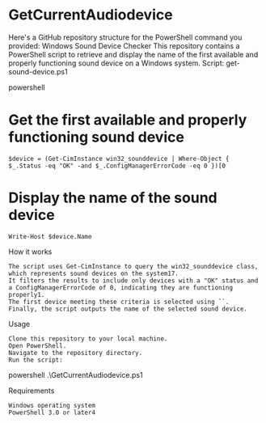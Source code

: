 # GetCurrentAudiodevice

Here's a GitHub repository structure for the PowerShell command you provided:
Windows Sound Device Checker
This repository contains a PowerShell script to retrieve and display the name of the first available and properly functioning sound device on a Windows system.
Script: get-sound-device.ps1

powershell
# Get the first available and properly functioning sound device
`$device = (Get-CimInstance win32_sounddevice | Where-Object { $_.Status -eq "OK" -and $_.ConfigManagerErrorCode -eq 0 })[0`

# Display the name of the sound device
`Write-Host $device.Name`

How it works

    The script uses Get-CimInstance to query the win32_sounddevice class, which represents sound devices on the system17.
    It filters the results to include only devices with a "OK" status and a ConfigManagerErrorCode of 0, indicating they are functioning properly1.
    The first device meeting these criteria is selected using ``.
    Finally, the script outputs the name of the selected sound device.

Usage

    Clone this repository to your local machine.
    Open PowerShell.
    Navigate to the repository directory.
    Run the script:

powershell
.\GetCurrentAudiodevice.ps1

Requirements

    Windows operating system
    PowerShell 3.0 or later4
